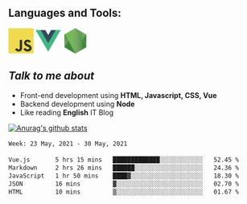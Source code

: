 ## **Languages and Tools:**      
<code><img height="50" src="https://raw.githubusercontent.com/github/explore/80688e429a7d4ef2fca1e82350fe8e3517d3494d/topics/javascript/javascript.png"></code>
<code><img height="50"  src="https://raw.githubusercontent.com/github/explore/80688e429a7d4ef2fca1e82350fe8e3517d3494d/topics/vue/vue.png"></code>
<code><img height="50"  src="https://raw.githubusercontent.com/github/explore/80688e429a7d4ef2fca1e82350fe8e3517d3494d/topics/nodejs/nodejs.png"></code>

## *Talk to me about*
- Front-end development using **HTML, Javascript, CSS, Vue**
- Backend development using **Node**
- Like reading **English** IT Blog    

[![Anurag's github stats](https://github-readme-stats.vercel.app/api?username=qdi5)](https://github.com/anuraghazra/github-readme-stats)    

<!--START_SECTION:waka-->
```text
Week: 23 May, 2021 - 30 May, 2021

Vue.js       5 hrs 15 mins   █████████████░░░░░░░░░░░░   52.45 % 
Markdown     2 hrs 26 mins   ██████░░░░░░░░░░░░░░░░░░░   24.36 % 
JavaScript   1 hr 50 mins    ████▓░░░░░░░░░░░░░░░░░░░░   18.30 % 
JSON         16 mins         ▓░░░░░░░░░░░░░░░░░░░░░░░░   02.70 % 
HTML         10 mins         ▒░░░░░░░░░░░░░░░░░░░░░░░░   01.67 % 
```
<!--END_SECTION:waka-->
